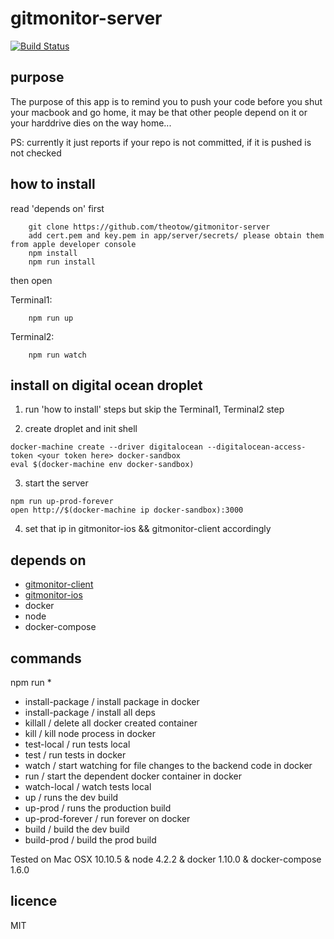 # gitmonitor-server
[![Build Status](https://travis-ci.org/theotow/gitmonitor-server.svg?branch=master)](https://travis-ci.org/theotow/gitmonitor-server)

## purpose

The purpose of this app is to remind you to push your code before you shut your macbook and go home, it may be that other people depend on it or your harddrive dies on the way home...

PS: currently it just reports if your repo is not committed, if it is pushed is not checked

## how to install

read 'depends on' first
```
	git clone https://github.com/theotow/gitmonitor-server
	add cert.pem and key.pem in app/server/secrets/ please obtain them from apple developer console
	npm install
	npm run install
```

then open

Terminal1:
```
	npm run up
```

Terminal2:
```
	npm run watch
```

## install on digital ocean droplet

1. run 'how to install' steps but skip the Terminal1, Terminal2 step

2. create droplet and init shell

```
docker-machine create --driver digitalocean --digitalocean-access-token <your token here> docker-sandbox
eval $(docker-machine env docker-sandbox)     

```
3. start the server
```
npm run up-prod-forever
open http://$(docker-machine ip docker-sandbox):3000
```
4. set that ip in gitmonitor-ios && gitmonitor-client accordingly

## depends on

* [gitmonitor-client](https://github.com/theotow/gitmonitor-client)
* [gitmonitor-ios](https://github.com/theotow/gitmonitor-ios)
* docker
* node
* docker-compose

## commands

npm run *

* install-package / install package in docker
* install-package / install all deps
* killall / delete all docker created container
* kill / kill node process in docker
* test-local / run tests local
* test / run tests in docker
* watch / start watching for file changes to the backend code in docker
* run / start the dependent docker container in docker
* watch-local / watch tests local
* up / runs the dev build
* up-prod / runs the production build
* up-prod-forever / run forever on docker
* build / build the dev build
* build-prod / build the prod build



Tested on Mac OSX 10.10.5 & node 4.2.2 & docker 1.10.0 & docker-compose 1.6.0

## licence

MIT
